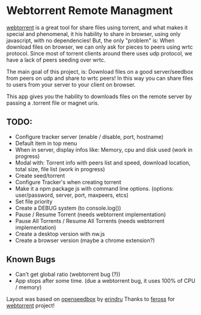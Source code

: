 # Webtorrent Remote Managment

[webtorrent](https://github.com/feross/webtorrent) is a great tool for share files using torrent, and what makes it special and phenomenal, it his hability to share in browser, using only javascript, with no dependencies!
But, the only "problem" is: When download files on browser, we can only ask for pieces to peers using wrtc protocol.
Since most of torrent clients around there uses udp protocol, we have a lack of peers seeding over wrtc.

The main goal of this project, is: Download files on a good server/seedbox from peers on udp and share to wrtc peers!
In this way you can share files to users from your server to your client on browser.

This app gives you the hability to downloads files on the remote server by passing a .torrent file or magnet uris.


TODO:
-------------
* Configure tracker server (enable / disable, port, hostname)
* Default item in top menu
* When in server, display infos like: Memory, cpu and disk used (work in progress)
* Modal with: Torrent info with peers list and speed, download location, total size, file list (work in progress)
* Create seed/torrent
* Configure Tracker's when creating torrent
* Make it a npm package js with command line options. (options: user/password, server, port, maxpeers, etcs)
* Set file priority
* Create a DEBUG system (to console.log())
* Pause / Resume Torrent (needs webtorrent implementation)
* Pause All Torrents / Resume All Torrents (needs webtorrent implementation)
* Create a desktop version with nw.js
* Create a browser version (maybe a chrome extension?)

Known Bugs
-------------
* Can't get global ratio (webtorrent bug (?)) 
* App stops after some time. (due a webtorrent bug, it uses 100% of CPU / memory)

Layout was based on [openseedbox](https://github.com/erindru/openseedbox/) by [erindru](https://github.com/erindru)
Thanks to [feross](https://github.com/feross) for [webtorrent](https://github.com/feross/webtorrent) project!